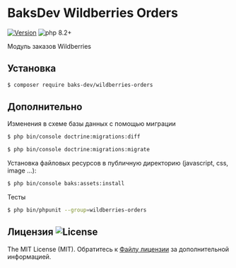 # BaksDev Wildberries Orders

[![Version](https://img.shields.io/badge/version-7.0.20-blue)](https://github.com/baks-dev/wildberries-orders/releases)
![php 8.2+](https://img.shields.io/badge/php-min%208.1-red.svg)

Модуль заказов Wildberries

## Установка

``` bash
$ composer require baks-dev/wildberries-orders
```

## Дополнительно

Изменения в схеме базы данных с помощью миграции

``` bash
$ php bin/console doctrine:migrations:diff

$ php bin/console doctrine:migrations:migrate
```

Установка файловых ресурсов в публичную директорию (javascript, css, image ...):

``` bash
$ php bin/console baks:assets:install
```

Тесты

``` bash
$ php bin/phpunit --group=wildberries-orders
```

## Лицензия ![License](https://img.shields.io/badge/MIT-green)

The MIT License (MIT). Обратитесь к [Файлу лицензии](LICENSE.md) за дополнительной информацией.

